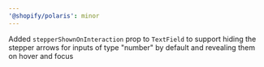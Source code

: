 ```yaml
---
'@shopify/polaris': minor
---
```


Added `stepperShownOnInteraction` prop to `TextField` to support hiding the stepper arrows for inputs of type "number" by default and revealing them on hover and focus
